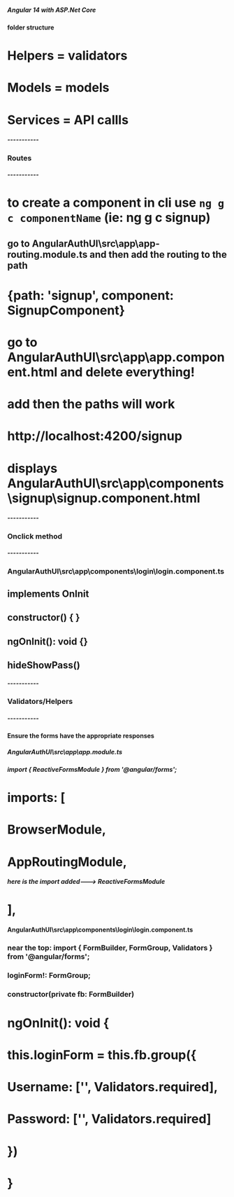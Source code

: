 ##### Angular 14 with ASP.Net Core #####
#### folder structure
# Helpers = validators
# Models = models
# Services = API callls

##### -----------
###    Routes
##### -----------

# to create a component in cli use `ng g c componentName` (ie: ng g c signup)
## go to AngularAuthUI\src\app\app-routing.module.ts and then add the routing to the path
# {path: 'signup', component: SignupComponent}
# go to AngularAuthUI\src\app\app.component.html and delete everything!
# add <router-outlet></router-outlet> then the paths will work
# http://localhost:4200/signup 
# displays AngularAuthUI\src\app\components\signup\signup.component.html

##### -----------
###    Onclick method
##### -----------
### AngularAuthUI\src\app\components\login\login.component.ts
##  implements OnInit
## constructor() { }
## ngOnInit(): void {}
## hideShowPass()

##### -----------
###    Validators/Helpers
##### -----------
#### Ensure the forms have the appropriate responses
#####  AngularAuthUI\src\app\app.module.ts
##### import { ReactiveFormsModule } from '@angular/forms';
# imports: [
# BrowserModule,
# AppRoutingModule,
##### here is the import added---> ReactiveFormsModule
# ],

#### AngularAuthUI\src\app\components\login\login.component.ts
### near the top: import { FormBuilder, FormGroup, Validators } from '@angular/forms';
### loginForm!: FormGroup;
### constructor(private fb: FormBuilder)
#
#  ngOnInit(): void {
#    this.loginForm = this.fb.group({
#      Username: ['', Validators.required],
#      Password: ['', Validators.required]
#    })
#  }
#